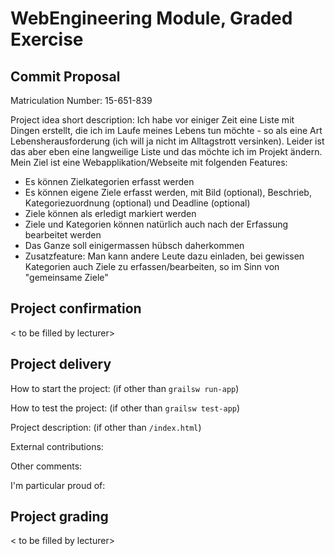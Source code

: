 # WebEngineering Module, Graded Exercise

## Commit Proposal

Matriculation Number: 15-651-839

Project idea short description:
Ich habe vor einiger Zeit eine Liste mit Dingen erstellt, die ich im
Laufe meines Lebens tun möchte - so als eine Art Lebensherausforderung
(ich will ja nicht im Alltagstrott versinken). Leider ist das aber
eben eine langweilige Liste und das möchte ich im Projekt ändern.
Mein Ziel ist eine Webapplikation/Webseite mit folgenden Features:
- Es können Zielkategorien erfasst werden
- Es können eigene Ziele erfasst werden, mit Bild (optional), Beschrieb, Kategoriezuordnung (optional) und Deadline (optional)
- Ziele können als erledigt markiert werden
- Ziele und Kategorien können natürlich auch nach der Erfassung bearbeitet werden
- Das Ganze soll einigermassen hübsch daherkommen
- Zusatzfeature: Man kann andere Leute dazu einladen, bei gewissen Kategorien auch Ziele zu erfassen/bearbeiten, so im Sinn von "gemeinsame Ziele"



## Project confirmation

< to be filled by lecturer>


## Project delivery <to be filled by student>

How to start the project: (if other than `grailsw run-app`)

How to test the project:  (if other than `grailsw test-app`)

Project description:      (if other than `/index.html`)

External contributions:

Other comments: 

I'm particular proud of:


## Project grading 

< to be filled by lecturer>